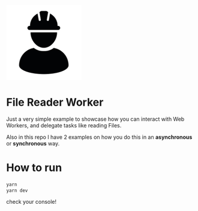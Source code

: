 
<img src="https://github.com/nelsonfncosta/file-reader-worker/blob/master/worker.jpg?raw=true" height="200" />

# File Reader Worker

Just a very simple example to showcase how you can interact with Web Workers, and delegate tasks like reading Files.

Also in this repo I have 2 examples on how you do this in an **asynchronous** or **synchronous** way.

# How to run

```
yarn
yarn dev
```

 check your console!

